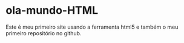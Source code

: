 # ola-mundo-HTML
Este é meu primeiro site usando a ferramenta html5 e também o meu primeiro repositório no github.

